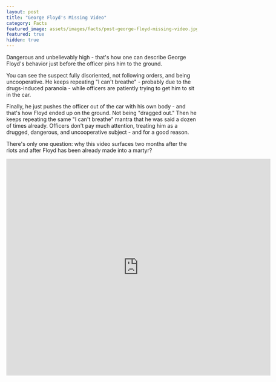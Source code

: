 ```yaml
---
layout: post
title: "George Floyd's Missing Video"
category: Facts
featured_image: assets/images/facts/post-george-floyd-missing-video.jpg
featured: true
hidden: true
---
```

Dangerous and unbelievably high - that's how one can describe George Floyd's behavior just before the officer pins him to the ground.

You can see the suspect fully disoriented, not following orders, and being uncooperative. He keeps repeating "I can't breathe" - probably due to the drugs-induced paranoia - while officers are patiently trying to get him to sit in the car.

Finally, he just pushes the officer out of the car with his own body - and that's how Floyd ended up on the ground. Not being "dragged out." Then he keeps repeating the same "I can't breathe" mantra that he was said a dozen of times already. Officers don't pay much attention, treating him as a drugged, dangerous, and uncooperative subject - and for a good reason.

There's only one question: why this video surfaces two months after the riots and after Floyd has been already made into a martyr?

<iframe allowfullscreen frameborder="0" width="698" height="573" scrolling="no" id="molvideoplayer" title="George Floyd's Missing Video" src="https://www.dailymail.co.uk/embed/video/2220106.html"></iframe>
